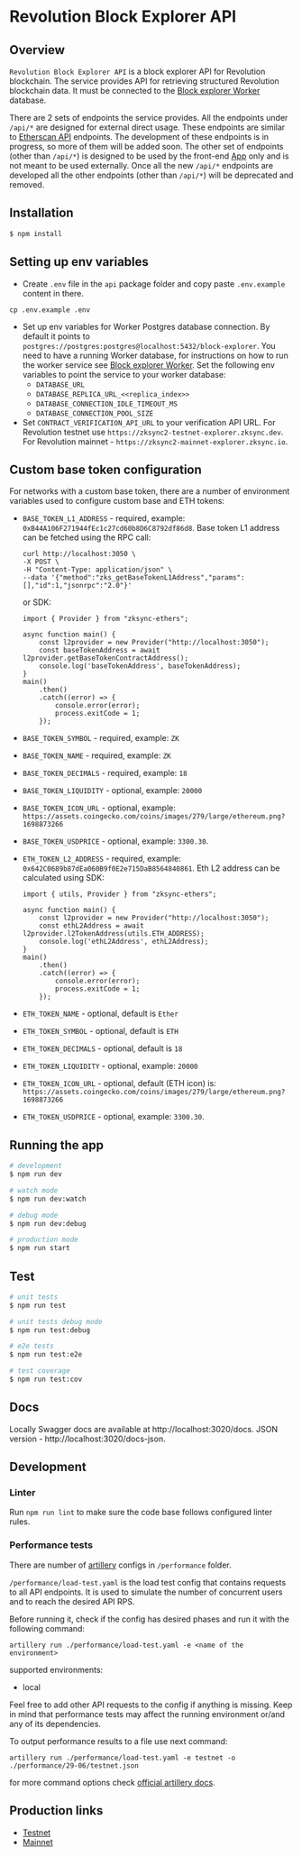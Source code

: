 # Revolution Block Explorer API
## Overview

`Revolution Block Explorer API` is a block explorer API for Revolution blockchain.
The service provides API for retrieving structured Revolution blockchain data. It must be connected to the [Block explorer Worker](/packages/worker) database.

There are 2 sets of endpoints the service provides. All the endpoints under `/api/*` are designed for external direct usage. These endpoints are similar to [Etherscan API](https://docs.etherscan.io) endpoints. The development of these endpoints is in progress, so more of them will be added soon. The other set of endpoints (other than `/api/*`) is designed to be used by the front-end [App](/packages/app) only and is not meant to be used externally. Once all the new `/api/*` endpoints are developed all the other endpoints (other than `/api/*`) will be deprecated and removed.

## Installation

```bash
$ npm install
```

## Setting up env variables

- Create `.env` file in the `api` package folder and copy paste `.env.example` content in there.
```
cp .env.example .env
```
- Set up env variables for Worker Postgres database connection. By default it points to `postgres://postgres:postgres@localhost:5432/block-explorer`.
You need to have a running Worker database, for instructions on how to run the worker service see [Block explorer Worker](/packages/worker). Set the following env variables to point the service to your worker database:
  - `DATABASE_URL`
  - `DATABASE_REPLICA_URL_<<replica_index>>`
  - `DATABASE_CONNECTION_IDLE_TIMEOUT_MS`
  - `DATABASE_CONNECTION_POOL_SIZE`
- Set `CONTRACT_VERIFICATION_API_URL` to your verification API URL. For Revolution testnet use `https://zksync2-testnet-explorer.zksync.dev`. For Revolution mainnet - `https://zksync2-mainnet-explorer.zksync.io`.

## Custom base token configuration
For networks with a custom base token, there are a number of environment variables used to configure custom base and ETH tokens:
- `BASE_TOKEN_L1_ADDRESS` - required, example: `0xB44A106F271944fEc1c27cd60b8D6C8792df86d8`. Base token L1 address can be fetched using the RPC call:
  ```
  curl http://localhost:3050 \
  -X POST \
  -H "Content-Type: application/json" \
  --data '{"method":"zks_getBaseTokenL1Address","params":[],"id":1,"jsonrpc":"2.0"}'
  ```
  or SDK:
  ```
  import { Provider } from "zksync-ethers";

  async function main() {
      const l2provider = new Provider("http://localhost:3050");
      const baseTokenAddress = await l2provider.getBaseTokenContractAddress();
      console.log('baseTokenAddress', baseTokenAddress);
  }
  main()
      .then()
      .catch((error) => {
          console.error(error);
          process.exitCode = 1;
      });
  ```
- `BASE_TOKEN_SYMBOL` - required, example: `ZK`
- `BASE_TOKEN_NAME` - required, example: `ZK`
- `BASE_TOKEN_DECIMALS` - required, example: `18`
- `BASE_TOKEN_LIQUIDITY` -  optional, example: `20000`
- `BASE_TOKEN_ICON_URL` - optional, example: `https://assets.coingecko.com/coins/images/279/large/ethereum.png?1698873266`
- `BASE_TOKEN_USDPRICE` - optional, example: `3300.30`.

- `ETH_TOKEN_L2_ADDRESS` - required, example: `0x642C0689b87dEa060B9f0E2e715DaB8564840861`. Eth L2  address can be calculated using SDK:
  ```
  import { utils, Provider } from "zksync-ethers";

  async function main() {
      const l2provider = new Provider("http://localhost:3050");
      const ethL2Address = await l2provider.l2TokenAddress(utils.ETH_ADDRESS);
      console.log('ethL2Address', ethL2Address);
  }
  main()
      .then()
      .catch((error) => {
          console.error(error);
          process.exitCode = 1;
      });
  ```
- `ETH_TOKEN_NAME` - optional, default is `Ether`
- `ETH_TOKEN_SYMBOL` - optional, default is `ETH`
- `ETH_TOKEN_DECIMALS` - optional, default is `18`
- `ETH_TOKEN_LIQUIDITY` - optional, example: `20000`
- `ETH_TOKEN_ICON_URL` - optional, default (ETH icon) is: `https://assets.coingecko.com/coins/images/279/large/ethereum.png?1698873266`
- `ETH_TOKEN_USDPRICE` - optional, example: `3300.30`.

## Running the app

```bash
# development
$ npm run dev

# watch mode
$ npm run dev:watch

# debug mode
$ npm run dev:debug

# production mode
$ npm run start
```

## Test

```bash
# unit tests
$ npm run test

# unit tests debug mode
$ npm run test:debug

# e2e tests
$ npm run test:e2e

# test coverage
$ npm run test:cov
```

## Docs
Locally Swagger docs are available at http://localhost:3020/docs. JSON version - http://localhost:3020/docs-json.

## Development

### Linter
Run `npm run lint` to make sure the code base follows configured linter rules.

### Performance tests
There are number of [artillery](https://www.artillery.io/docs) configs in `/performance` folder. 

`/performance/load-test.yaml` is the load test config that contains requests to all API endpoints. It is used to simulate the number of concurrent users and to reach the desired API RPS.

Before running it, check if the config has desired phases and run it with the following command:

```
artillery run ./performance/load-test.yaml -e <name of the environment>
```

supported environments:
* local

Feel free to add other API requests to the config if anything is missing. Keep in mind that performance tests may affect the running environment or/and any of its dependencies.

To output performance results to a file use next command:
```
artillery run ./performance/load-test.yaml -e testnet -o ./performance/29-06/testnet.json
```

for more command options check [official artillery docs](https://www.artillery.io/docs).


## Production links
 - [Testnet](https://block-explorer-api.testnets.zksync.dev)
 - [Mainnet](https://block-explorer-api.mainnet.zksync.io)
